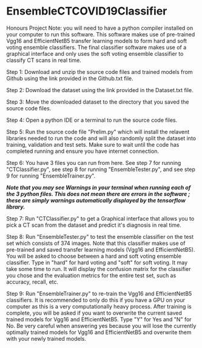 # EnsembleCTCOVID19Classifier
Honours Project
Note: you will need to have a python compiler installed on your computer to run this software. This software makes use
      of pre-trained Vgg16 and EfficientNetB5 transfer learning models to form hard and soft voting ensemble classifiers.
      The final classifier software makes use of a graphical interface and only uses the soft voting ensemble classifier to
      classify CT scans in real time.

Step 1: Download and unzip the source code files and trained models from Github using the link provided in the Github.txt file.

Step 2: Download the dataset using the link provided in the Dataset.txt file. 

Step 3: Move the downloaded dataset to the directory that you saved the source code files.

Step 4: Open a python IDE or a terminal to run the source code files.

Step 5: Run the source code file "Prelim.py" which will install the relavent libraries needed to run the code
        and will also randomly split the dataset into training, validation and test sets. Make sure to wait until
        the code has completed running and ensure you have internet connection. 

Step 6: You have 3 files you can run from here. See step 7 for running "CTClassifier.py", see step 8 for running "EnsembleTester.py",
         and see step 9 for running "EnsembleTrainer.py". 


***Note that you may see Warnings in your terminal when running each of the 3 python files.
This does not mean there are errors in the software ; these are simply warnings automatically displayed by the tensorflow library.***



Step 7: Run "CTClassifier.py" to get a Graphical interface that allows you to pick
        a CT scan from the dataset and predict it's diagnosis in real time.

Step 8: Run "EnsembleTester.py" to test the ensemble classifier on the test set which consists of 374 images. Note that this
        classifier makes use of pre-trained and saved transfer learning models (Vgg16 and EfficientNetB5). You will be
        asked to choose between a hard and soft voting ensemble classifier. Type in "hard" for hard voting and "soft" for soft
        voting. It may take some time to run. It will display the confusion matrix for the classifier you chose and the evaluation
        metrics for the entire test set, such as accuracy, recall, etc.

Step 9: Run "EnsembleTrainer.py" to re-train the Vgg16 and EfficientNetB5 classifiers. It is recommended to only do this if
        you have a GPU on your computer as this is a very computationally heavy process. After training is complete, you will be
        asked if you want to overwrite the current saved trained models for Vgg16 and EfficientNetB5. Type "Y" for Yes and "N" for No.
        Be very careful when answering yes because you will lose the currently optimally trained models for Vgg16 and EfficientNetB5
        and overwrite them with your newly trained models.
